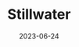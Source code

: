 ---
title: "Stillwater"
cc-type: city
borders:
  - Saint Croix River
  - Stillwater Township
county:
  - Washington County
date: 2023-06-24
hashtag: "stillwater"
state:
  - Minnesota
tags:
  - city
  - Saint Croix River
---